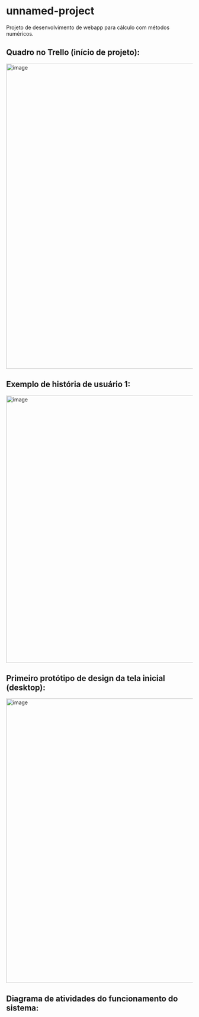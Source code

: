 # unnamed-project

Projeto de desenvolvimento de webapp para cálculo com métodos numéricos.

## Quadro no Trello (início de projeto):
<img width="1919" height="821" alt="image" src="https://github.com/user-attachments/assets/295a811e-b291-4ddd-8c92-c55df9b14bd1" />

## Exemplo de história de usuário 1:
<img width="770" height="719" alt="image" src="https://github.com/user-attachments/assets/1c14892d-b756-41a2-990e-424dea106262" />

## Primeiro protótipo de design da tela inicial (desktop):
<img width="1074" height="765" alt="image" src="https://github.com/user-attachments/assets/a20e0a1c-3608-49ae-9618-0cec2fbccb05" />

## Diagrama de atividades do funcionamento do sistema:
